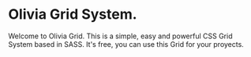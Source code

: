 # Olivia Grid System.

Welcome to Olivia Grid. This is a simple, easy and powerful CSS Grid System based in SASS. It's free, you can use this Grid for your proyects.

